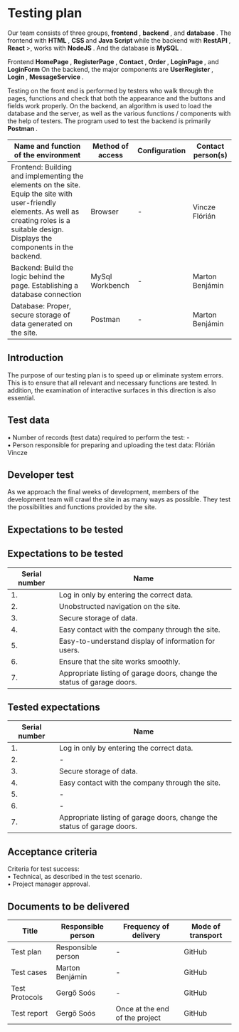 # Testing plan
Our team consists of three groups, <strong> frontend </strong>, <strong> backend </strong>, and <strong> database </strong>. The frontend with <strong> HTML </strong>, <strong> CSS </strong> and <strong> Java Script </strong> while the backend with <strong> RestAPI </strong>, <strong> React </strong> >, works with <strong> NodeJS </strong>. And the database is <strong> MySQL </strong>.

Frontend <strong> HomePage </strong>, <strong> RegisterPage </strong>, <strong> Contact </strong>, <strong> Order </strong>, <strong> LoginPage </strong>, and <strong> LoginForm </strong> On the backend, the major components are <strong> UserRegister </strong>, <strong> Login </strong>, <strong> MessageService </strong>.

Testing on the front end is performed by testers who walk through the pages, functions and check that both the appearance and the buttons and fields work properly. On the backend, an algorithm is used to load the database and the server, as well as the various functions / components with the help of testers. The program used to test the backend is primarily <strong> Postman </strong>. </br>

| Name and function of the environment | Method of access | Configuration | Contact person(s) |
|-----|------|-----|-----|
| Frontend: Building and implementing the elements on the site. Equip the site with user-friendly elements. As well as creating roles is a suitable design. Displays the components in the backend. | Browser | - | Vincze Flórián |
| Backend: Build the logic behind the page. Establishing a database connection  | MySql Workbench | - | Marton Benjámin |
| Database: Proper, secure storage of data generated on the site. | Postman | - | Marton Benjámin |

## Introduction
The purpose of our testing plan is to speed up or eliminate system errors. This is to ensure that all relevant and necessary functions are tested. In addition, the examination of interactive surfaces in this direction is also essential.


## Test data
• Number of records (test data) required to perform the test: - </br>
• Person responsible for preparing and uploading the test data: Flórián Vincze


## Developer test
As we approach the final weeks of development, members of the development team will crawl the site in as many ways as possible. They test the possibilities and functions provided by the site.


## Expectations to be tested

## Expectations to be tested

| Serial number | Name  |
| --- | --- |
| 1. | Log in only by entering the correct data. |
| 2. | Unobstructed navigation on the site. |
| 3. | Secure storage of data. |
| 4. | Easy contact with the company through the site. |
| 5. | Easy-to-understand display of information for users. |
| 6. | Ensure that the site works smoothly. |
| 7. | Appropriate listing of garage doors, change the status of garage doors. |


## Tested expectations
| Serial number | Name
| --- | --- |
| 1. | Log in only by entering the correct data. |
| 2. | - |
| 3. | Secure storage of data. |
| 4. | Easy contact with the company through the site. |
| 5. | - |
| 6. | - |
| 7. | Appropriate listing of garage doors, change the status of garage doors. |


## Acceptance criteria
Criteria for test success: </br>
• Technical, as described in the test scenario. </br>
• Project manager approval.


## Documents to be delivered

| Title | Responsible person |  Frequency of delivery | Mode of transport
| ---- | ---- | ---- | ---- |
| Test plan | Responsible person  | - | GitHub |
| Test cases  | Marton Benjámin | - | GitHub |
| Test Protocols | Gergő Soós | - | GitHub |
| Test report | Gergő Soós  | Once at the end of the project  | GitHub |













